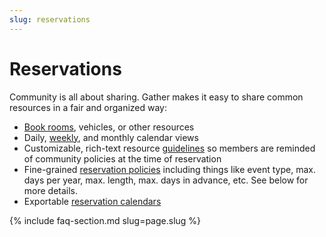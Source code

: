 ```yaml
---
slug: reservations
---
```


# Reservations

Community is all about sharing. Gather makes it easy to share common resources in a fair and organized way:

* [Book rooms](/assets/screenshots/reservations-index.png), vehicles, or other resources
* Daily, [weekly](/assets/screenshots/reservation-calendar.png), and monthly calendar views
* Customizable, rich-text resource [guidelines](/assets/screenshots/create-reservation.png) so members are reminded of community policies at the time of reservation
* Fine-grained [reservation policies](/assets/screenshots/create-reservation-with-error.png) including things like event type, max. days per year, max. length, max. days in advance, etc. See below for more details.
* Exportable [reservation calendars](/assets/screenshots/calendar-export.png)

{% include faq-section.md slug=page.slug %}
